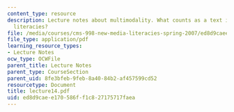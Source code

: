 ```yaml
---
content_type: resource
description: Lecture notes about multimodality. What counts as a text in the new media
  literacies?
file: /media/courses/cms-998-new-media-literacies-spring-2007/ed8d9caee170586ff1c827175717faea_lecture14.pdf
file_type: application/pdf
learning_resource_types:
- Lecture Notes
ocw_type: OCWFile
parent_title: Lecture Notes
parent_type: CourseSection
parent_uid: 8fe3bfeb-9feb-8a40-84b2-af457599cd52
resourcetype: Document
title: lecture14.pdf
uid: ed8d9cae-e170-586f-f1c8-27175717faea
---
```

